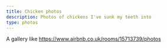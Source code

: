 ```yaml
---
title: Chicken photos
description: Photos of chickens I've sunk my teeth into
type: photos
---
```


A gallery like https://www.airbnb.co.uk/rooms/15713739/photos
